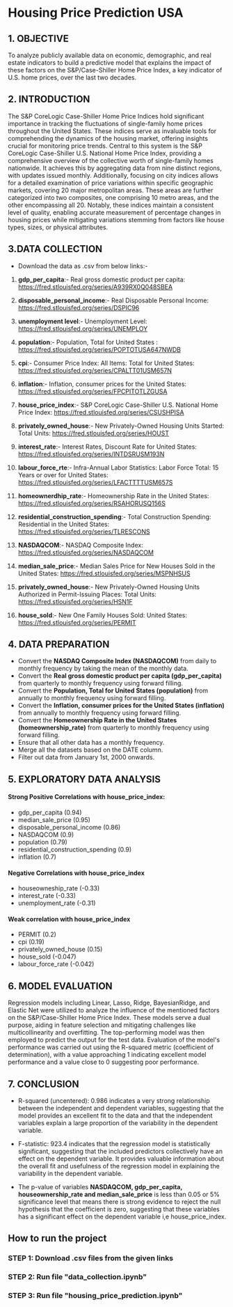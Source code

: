 # Housing Price Prediction USA

## 1. OBJECTIVE 
To analyze publicly available data on economic, demographic, and real estate indicators to build a predictive model that explains the impact of these factors on the S&P/Case-Shiller Home Price Index, a key indicator of U.S. home prices, over the last two decades.

## 2. INTRODUCTION
The S&P CoreLogic Case-Shiller Home Price Indices hold significant importance in tracking the fluctuations of single-family home prices throughout the United States. These indices serve as invaluable tools for comprehending the dynamics of the housing market, offering insights crucial for monitoring price trends. Central to this system is the S&P CoreLogic Case-Shiller U.S. National Home Price Index, providing a comprehensive overview of the collective worth of single-family homes nationwide. It achieves this by aggregating data from nine distinct regions, with updates issued monthly. Additionally, focusing on city indices allows for a detailed examination of price variations within specific geographic markets, covering 20 major metropolitan areas. These areas are further categorized into two composites, one comprising 10 metro areas, and the other encompassing all 20. Notably, these indices maintain a consistent level of quality, enabling accurate measurement of percentage changes in housing prices while mitigating variations stemming from factors like house types, sizes, or physical attributes.


## 3.DATA COLLECTION 
- Download the data as .csv from below links:- 
1. **gdp_per_capita**:- Real gross domestic product per capita: https://fred.stlouisfed.org/series/A939RX0Q048SBEA
   
2. **disposable_personal_income**:- Real Disposable Personal Income: https://fred.stlouisfed.org/series/DSPIC96

3. **unemployment level**:- Unemployment Level: https://fred.stlouisfed.org/series/UNEMPLOY

4. **population**:- Population, Total for United States : https://fred.stlouisfed.org/series/POPTOTUSA647NWDB

5. **cpi**:- Consumer Price Index: All Items: Total for United States: https://fred.stlouisfed.org/series/CPALTT01USM657N

6. **inflation**:- Inflation, consumer prices for the United States: https://fred.stlouisfed.org/series/FPCPITOTLZGUSA

7. **house_price_index**:- S&P CoreLogic Case-Shiller U.S. National Home Price Index: https://fred.stlouisfed.org/series/CSUSHPISA

8. **privately_owned_house**:- New Privately-Owned Housing Units Started: Total Units: https://fred.stlouisfed.org/series/HOUST

9. **interest_rate**:- Interest Rates, Discount Rate for United States: https://fred.stlouisfed.org/series/INTDSRUSM193N

10. **labour_force_rte**:- Infra-Annual Labor Statistics: Labor Force Total: 15 Years or over for United States: https://fred.stlouisfed.org/series/LFACTTTTUSM657S

11. **homeownerdhip_rate**:- Homeownership Rate in the United States: https://fred.stlouisfed.org/series/RSAHORUSQ156S

12. **residential_construction_spending**:- Total Construction Spending: Residential in the United States: https://fred.stlouisfed.org/series/TLRESCONS

13. **NASDAQCOM**:- NASDAQ Composite Index: https://fred.stlouisfed.org/series/NASDAQCOM

14. **median_sale_price**:- Median Sales Price for New Houses Sold in the United States: https://fred.stlouisfed.org/series/MSPNHSUS

15. **privately_owned_house**:- New Privately-Owned Housing Units Authorized in Permit-Issuing Places: Total Units: https://fred.stlouisfed.org/series/HSN1F

16. **house_sold**:- New One Family Houses Sold: United States: https://fred.stlouisfed.org/series/PERMIT

## 4. DATA PREPARATION
- Convert the **NASDAQ Composite Index (NASDAQCOM)** from daily to monthly frequency by taking the mean of the monthly data.
- Convert the **Real gross domestic product per capita (gdp_per_capita)** from quarterly to monthly frequency using forward filling.
- Convert the **Population, Total for United States (population)** from annually to monthly frequency using forward filling.
- Convert the **Inflation, consumer prices for the United States (inflation)** from annually to monthly frequency using forward filling.
- Convert the **Homeownership Rate in the United States (homeownership_rate)** from quarterly to monthly frequency using forward filling.
- Ensure that all other data has a monthly frequency.
- Merge all the datasets based on the DATE column.
- Filter out data from January 1st, 2000 onwards.

## 5. EXPLORATORY DATA ANALYSIS
#### Strong Positive Correlations with house_price_index:
- gdp_per_capita (0.94)
- median_sale_price (0.95)
- disposable_personal_income (0.86)
- NASDAQCOM (0.9) 
- population (0.79)
- residential_construction_spending (0.9)
- inflation (0.7)

#### Negative Correlations with house_price_index
- houseowneship_rate (-0.33)
- interest_rate (-0.33)
- unemployment_rate (-0.31)

#### Weak correlation with house_price_index
- PERMIT (0.2)
- cpi (0.19)
- privately_owned_house (0.15)
- house_sold (-0.047) 
- labour_force_rate (-0.042)
  

## 6. MODEL EVALUATION
Regression models including Linear, Lasso, Ridge, BayesianRidge, and Elastic Net were utilized to analyze the influence of the mentioned factors on the S&P/Case-Shiller Home Price Index. These models serve a dual purpose, aiding in feature selection and mitigating challenges like multicollinearity and overfitting. The top-performing model was then employed to predict the output for the test data. Evaluation of the model's performance was carried out using the R-squared metric (coefficient of determination), with a value approaching 1 indicating excellent model performance and a value close to 0 suggesting poor performance.

## 7. CONCLUSION
- R-squared (uncentered): 0.986 indicates a very strong relationship between the independent and dependent variables, suggesting that the model provides an excellent fit to the data and that the independent variables explain a large proportion of the variability in the dependent variable.

- F-statistic: 923.4 indicates that the regression model is statistically significant, suggesting that the included predictors collectively have an effect on the dependent variable. It provides valuable information about the overall fit and usefulness of the regression model in explaining the variability in the dependent variable.

- The p-value of variables **NASDAQCOM, gdp_per_capita, houseownership_rate and median_sale_price** is less than 0.05 or 5% significance level that means there is strong evidence to reject the null hypothesis that the coefficient is zero, suggesting that these variables has a significant effect on the dependent variable i,e house_price_index.


## How to run the project
### STEP 1: Download .csv files from the given links
### STEP 2: Run file "data_collection.ipynb"
### STEP 3: Run file "housing_price_prediction.ipynb"
